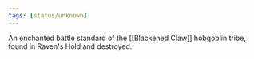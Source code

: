 ```yaml
---
tags: [status/unknown]
---
```


An enchanted battle standard of the [[Blackened Claw]] hobgoblin tribe, found in Raven's Hold and destroyed. 